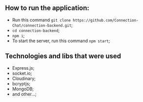 ## How to run the application:

 - Run this command `git clone https://github.com/Connection-Chat/connection-backend.git`;
 - `cd connection-backend`;
 - `npm i`;
 - To start the server, run this command `npm start`;

## Technologies and libs that were used

* Express.js;
* socket.io;
* Cloudinary;
* bcryptjs;
* MongoDB;
* and other...;
